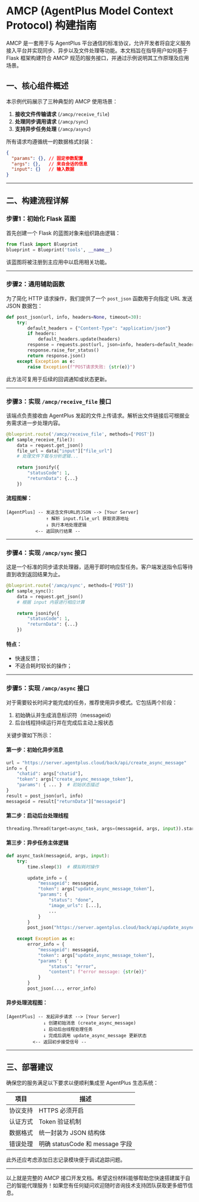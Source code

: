 
# AMCP (AgentPlus Model Context Protocol) 构建指南

AMCP 是一套用于与 AgentPlus 平台通信的标准协议，允许开发者将自定义服务接入平台并实现同步、异步以及文件处理等功能。本文档旨在指导用户如何基于 Flask 框架构建符合 AMCP 规范的服务接口，并通过示例说明其工作原理及应用场景。

## 一、核心组件概述

本示例代码展示了三种典型的 AMCP 使用场景：
1. **接收文件传输请求** (`/amcp/receive_file`)
2. **处理同步调用请求** (`/amcp/sync`)
3. **支持异步任务处理** (`/amcp/async`)

所有请求均遵循统一的数据格式封装：
```json
{
  "params": {}, // 固定参数配置
  "args": {},   // 来自会话的信息
  "input": {}   // 输入数据
}
```

---

## 二、构建流程详解

### 步骤1：初始化 Flask 蓝图

首先创建一个 Flask 的蓝图对象来组织路由逻辑：
```python
from flask import Blueprint
blueprint = Blueprint('tools', __name__)
```

该蓝图将被注册到主应用中以启用相关功能。

---

### 步骤2：通用辅助函数

为了简化 HTTP 请求操作，我们提供了一个 `post_json` 函数用于向指定 URL 发送 JSON 数据包：
```python
def post_json(url, info, headers=None, timeout=30):
    try:
        default_headers = {"Content-Type": "application/json"}
        if headers:
            default_headers.update(headers)
        response = requests.post(url, json=info, headers=default_headers, timeout=timeout)
        response.raise_for_status()
        return response.json()
    except Exception as e:
        raise Exception(f"POST请求失败: {str(e)}")
```
此方法可复用于后续的回调通知或状态更新。

---

### 步骤3：实现 `/amcp/receive_file` 接口

该端点负责接收由 AgentPlus 发起的文件上传请求。解析出文件链接后可根据业务需求进一步处理内容。
```python
@blueprint.route('/amcp/receive_file', methods=['POST'])
def sample_receive_file():
    data = request.get_json()
    file_url = data["input"]["file_url"]
    # 处理文件下载与分析逻辑...
    
    return jsonify({
        "statusCode": 1,
        "returnData": {...}
    })
```

#### 流程图解：
```
[AgentPlus] -- 发送含文件URL的JSON --> [Your Server]
               ↑ 解析 input.file_url 获取资源地址
               ↓ 执行本地处理逻辑
           <-- 返回执行结果 --
```

---

### 步骤4：实现 `/amcp/sync` 接口

这是一个标准的同步请求处理器，适用于即时响应型任务。客户端发送指令后等待直到收到返回结果为止。
```python
@blueprint.route('/amcp/sync', methods=['POST'])
def sample_sync():
    data = request.get_json()
    # 根据 input 内容进行相应计算
    
    return jsonify({
        "statusCode": 1,
        "returnData": {...}
    })
```

#### 特点：
- 快速反馈；
- 不适合耗时较长的操作；

---

### 步骤5：实现 `/amcp/async` 接口

对于需要较长时间才能完成的任务，推荐使用异步模式。它包括两个阶段：
1. 初始确认并生成消息标识符（messageid）
2. 后台线程持续运行并在完成后主动上报状态

关键步骤如下所示：

#### 第一步：初始化异步消息
```python
url = "https://server.agentplus.cloud/back/api/create_async_message"
info = {
    "chatid": args["chatid"],
    "token": args["create_async_message_token"],
    "params": { ... }  # 初始状态描述
}
result = post_json(url, info)
messageid = result["returnData"]["messageid"]
```

#### 第二步：启动后台处理线程
```python
threading.Thread(target=async_task, args=(messageid, args, input)).start()
```

#### 第三步：异步任务主体逻辑
```python
def async_task(messageid, args, input):
    try:
        time.sleep(3)  # 模拟耗时操作
        
        update_info = {
            "messageid": messageid,
            "token": args["update_async_message_token"],
            "params": {
                "status": "done",
                "image_urls": [...],
                ...
            }
        }
        post_json("https://server.agentplus.cloud/back/api/update_async_message", update_info)
        
    except Exception as e:
        error_info = {
            "messageid": messageid,
            "token": args["update_async_message_token"],
            "params": {
                "status": "error",
                "content": f"error message: {str(e)}"
            }
        }
        post_json(..., error_info)
```

#### 异步处理流程图：
```
[AgentPlus] -- 发起异步请求 --> [Your Server]
              ↓ 创建初始消息 (create_async_message)
              ↓ 启动后台线程处理任务
              ↓ 完成后调用 update_async_message 更新状态
          <-- 返回初步接受信号 --
```

---

## 三、部署建议

确保您的服务满足以下要求以便顺利集成至 AgentPlus 生态系统：

| 项目 | 描述 |
|------|------|
| 协议支持 | HTTPS 必须开启 |
| 认证方式 | Token 验证机制 |
| 数据格式 | 统一封装为 JSON 结构体 |
| 错误处理 | 明确 statusCode 和 message 字段 |

此外还应考虑添加日志记录模块便于调试追踪问题。

---

以上就是完整的 AMCP 接口开发文档。希望这份材料能够帮助您快速搭建属于自己的智能代理服务！如果您有任何疑问欢迎随时咨询技术支持团队获取更多细节信息。